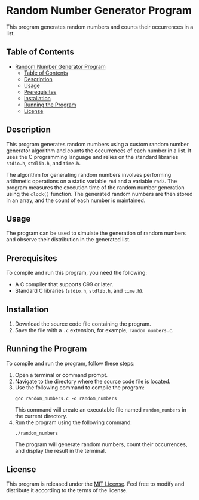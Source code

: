 # Random Number Generator Program

This program generates random numbers and counts their occurrences in a list.

## Table of Contents

- [Random Number Generator Program](#random-number-generator-program)
	- [Table of Contents](#table-of-contents)
	- [Description](#description)
	- [Usage](#usage)
	- [Prerequisites](#prerequisites)
	- [Installation](#installation)
	- [Running the Program](#running-the-program)
	- [License](#license)

## Description

This program generates random numbers using a custom random number generator algorithm and counts the occurrences of each number in a list. It uses the C programming language and relies on the standard libraries `stdio.h`, `stdlib.h`, and `time.h`.

The algorithm for generating random numbers involves performing arithmetic operations on a static variable `rnd` and a variable `rnd2`. The program measures the execution time of the random number generation using the `clock()` function. The generated random numbers are then stored in an array, and the count of each number is maintained.

## Usage

The program can be used to simulate the generation of random numbers and observe their distribution in the generated list.

## Prerequisites

To compile and run this program, you need the following:

- A C compiler that supports C99 or later.
- Standard C libraries (`stdio.h`, `stdlib.h`, and `time.h`).

## Installation

1. Download the source code file containing the program.
2. Save the file with a `.c` extension, for example, `random_numbers.c`.

## Running the Program

To compile and run the program, follow these steps:

1. Open a terminal or command prompt.
2. Navigate to the directory where the source code file is located.
3. Use the following command to compile the program:
   ```
   gcc random_numbers.c -o random_numbers
   ```
   This command will create an executable file named `random_numbers` in the current directory.
4. Run the program using the following command:
   ```
   ./random_numbers
   ```
   The program will generate random numbers, count their occurrences, and display the result in the terminal.

## License

This program is released under the [MIT License](https://opensource.org/licenses/MIT). Feel free to modify and distribute it according to the terms of the license.